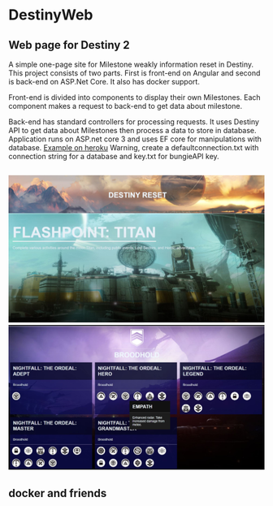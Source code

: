 # DestinyWeb
## Web page for Destiny 2
A simple one-page site for Milestone weakly information reset in Destiny. This project consists of two parts. First is front-end on Angular and second is back-end on ASP.Net Core. It also has docker support. 

Front-end is divided into components to display their own Milestones. Each component makes a request to back-end to get data about milestone. 

Back-end has standard controllers for processing requests. It uses Destiny API to get data about Milestones then process a data to store in database. Application runs on ASP.net core 3 and uses EF core for manipulations with database.
[Example on heroku](https://destiny-reset.herokuapp.com/)
Warning, create a defaultconnection.txt with connection string for a database and key.txt for bungieAPI key.

![Example 1](/1.jpg)
![Example 2](/2.jpg)
---
## docker and friends 
